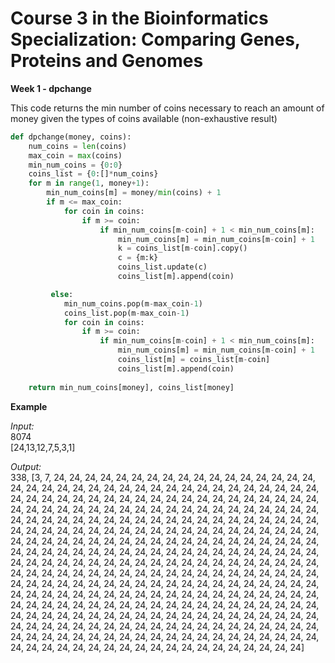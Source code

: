 # Course 3 in the Bioinformatics Specialization: Comparing Genes, Proteins and Genomes

**Week 1 - dpchange**

This code returns the min number of coins necessary to reach an amount of money given the types of coins available  (non-exhaustive result)

```python
def dpchange(money, coins):
    num_coins = len(coins)
    max_coin = max(coins)
    min_num_coins = {0:0}
    coins_list = {0:[]*num_coins}
    for m in range(1, money+1):
        min_num_coins[m] = money/min(coins) + 1
        if m <= max_coin:
            for coin in coins:
                if m >= coin:
                    if min_num_coins[m-coin] + 1 < min_num_coins[m]:
                        min_num_coins[m] = min_num_coins[m-coin] + 1
                        k = coins_list[m-coin].copy()
                        c = {m:k}
                        coins_list.update(c)
                        coins_list[m].append(coin)

         else:
            min_num_coins.pop(m-max_coin-1)
            coins_list.pop(m-max_coin-1)
            for coin in coins:
                if m >= coin:
                    if min_num_coins[m-coin] + 1 < min_num_coins[m]:
                        min_num_coins[m] = min_num_coins[m-coin] + 1
                        coins_list[m] = coins_list[m-coin]
                        coins_list[m].append(coin)
            
    return min_num_coins[money], coins_list[money]
```

**Example**

*Input:*\
8074\
[24,13,12,7,5,3,1]

*Output:*\
338, [3,
  7,
  24,
  24,
  24,
  24,
  24,
  24,
  24,
  24,
  24,
  24,
  24,
  24,
  24,
  24,
  24,
  24,
  24,
  24,
  24,
  24,
  24,
  24,
  24,
  24,
  24,
  24,
  24,
  24,
  24,
  24,
  24,
  24,
  24,
  24,
  24,
  24,
  24,
  24,
  24,
  24,
  24,
  24,
  24,
  24,
  24,
  24,
  24,
  24,
  24,
  24,
  24,
  24,
  24,
  24,
  24,
  24,
  24,
  24,
  24,
  24,
  24,
  24,
  24,
  24,
  24,
  24,
  24,
  24,
  24,
  24,
  24,
  24,
  24,
  24,
  24,
  24,
  24,
  24,
  24,
  24,
  24,
  24,
  24,
  24,
  24,
  24,
  24,
  24,
  24,
  24,
  24,
  24,
  24,
  24,
  24,
  24,
  24,
  24,
  24,
  24,
  24,
  24,
  24,
  24,
  24,
  24,
  24,
  24,
  24,
  24,
  24,
  24,
  24,
  24,
  24,
  24,
  24,
  24,
  24,
  24,
  24,
  24,
  24,
  24,
  24,
  24,
  24,
  24,
  24,
  24,
  24,
  24,
  24,
  24,
  24,
  24,
  24,
  24,
  24,
  24,
  24,
  24,
  24,
  24,
  24,
  24,
  24,
  24,
  24,
  24,
  24,
  24,
  24,
  24,
  24,
  24,
  24,
  24,
  24,
  24,
  24,
  24,
  24,
  24,
  24,
  24,
  24,
  24,
  24,
  24,
  24,
  24,
  24,
  24,
  24,
  24,
  24,
  24,
  24,
  24,
  24,
  24,
  24,
  24,
  24,
  24,
  24,
  24,
  24,
  24,
  24,
  24,
  24,
  24,
  24,
  24,
  24,
  24,
  24,
  24,
  24,
  24,
  24,
  24,
  24,
  24,
  24,
  24,
  24,
  24,
  24,
  24,
  24,
  24,
  24,
  24,
  24,
  24,
  24,
  24,
  24,
  24,
  24,
  24,
  24,
  24,
  24,
  24,
  24,
  24,
  24,
  24,
  24,
  24,
  24,
  24,
  24,
  24,
  24,
  24,
  24,
  24,
  24,
  24,
  24,
  24,
  24,
  24,
  24,
  24,
  24,
  24,
  24,
  24,
  24,
  24,
  24,
  24,
  24,
  24,
  24,
  24,
  24,
  24,
  24,
  24,
  24,
  24,
  24,
  24,
  24,
  24,
  24,
  24,
  24,
  24,
  24,
  24,
  24,
  24,
  24,
  24,
  24,
  24,
  24,
  24,
  24,
  24,
  24,
  24,
  24,
  24,
  24,
  24,
  24,
  24,
  24,
  24,
  24,
  24,
  24,
  24,
  24,
  24,
  24,
  24,
  24,
  24,
  24,
  24,
  24,
  24,
  24,
  24,
  24,
  24,
  24,
  24,
  24,
  24,
  24,
  24,
  24,
  24,
  24,
  24,
  24,
  24,
  24,
  24,
  24,
  24,
  24,
  24,
  24,
  24]
